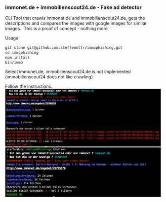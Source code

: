### immonet.de + immobilienscout24.de - Fake ad detector

CLI Tool that crawls immonet.de and immobilienscout24.de, gets the descriptions and compares the images with google images for similar images. `This is a proof of concept - nothing more

Usage

```
git clone git@github.com:steffenmllr/immophishing.git
cd immophishing
npm install
bin/immo
```


Select immonet.de, immobilienscout24.de is not implemented (immobilienscout24 does not like crawling).

Follow the instructions.
![Result Fake](result_fake.png)
![Result ok](result_ok.png)
